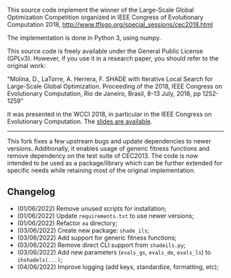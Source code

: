This source code implement the winner of the Large-Scale Global Optimization Competition organized in IEEE Congress of Evolutionary Computation 2018, http://www.tflsgo.org/special_sessions/cec2018.html

The implementation is done in Python 3, using numpy.

This source code is freely available under the General Public License (GPLv3). However, if you use it in a research paper, you should refer to the original work:

"Molina, D., LaTorre, A. Herrera, F. SHADE with Iterative Local Search for Large-Scale Global Optimization. Proceeding of the 2018, IEEE Congress on Evolutionary Computation, Rio de Janeiro, Brasil, 8-13 July, 2018, pp 1252-1259"

It was presented in the WCCI 2018, in particular in the IEEE Congress on Evolutionary Computation. The [slides are available](https://speakerdeck.com/dmolina/shade-with-iterative-local-search-for-large-scale-global-optimization).

---
This fork fixes a few upstream bugs and update dependencies to newer versions. Additionally, it enables usage of generic fitness functions and remove dependency on the test suite of CEC2013. The code is now intended to be used as a package/library which can be further extended for specific needs while retaining most of the original implementation.

## Changelog

- (01/06/2022) Remove unused scripts for installation;
- (01/06/2022) Update `requirements.txt` to use newer versions;
- (01/06/2022) Refactor `ea` directory;
- (03/06/2022) Create new package: `shade_ils`;
- (03/06/2022) Add support for generic fitness functions;
- (03/06/2022) Remove direct CLI support from `shadeils.py`;
- (03/06/2022) Add new parameters (`evals_gs`, `evals_de`, `evals_ls`) to `ihshadels(...)`;
- (04/06/2022) Improve logging (add keys, standardize, formatting, etc);